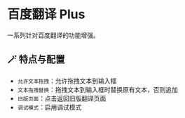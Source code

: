 # 百度翻译 Plus

一系列针对百度翻译的功能增强。

## 🪄 特点与配置

- `允许文本拖拽`：允许拖拽文本到输入框
- `文本拖拽替换`：拖拽文本到输入框时替换原有文本，否则追加
- `旧版页面`：点击返回旧版翻译页面
- `调试模式`：启用调试模式

